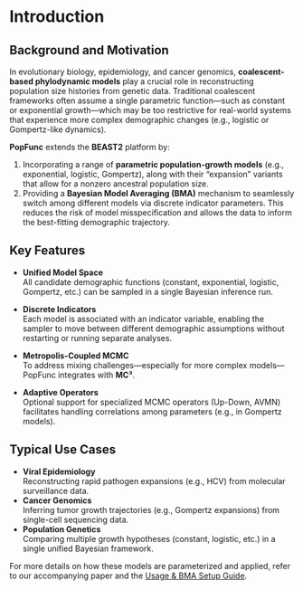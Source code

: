 # Introduction

## Background and Motivation

In evolutionary biology, epidemiology, and cancer genomics, **coalescent-based phylodynamic models** play a crucial role in reconstructing population size histories from genetic data. Traditional coalescent frameworks often assume a single parametric function—such as constant or exponential growth—which may be too restrictive for real-world systems that experience more complex demographic changes (e.g., logistic or Gompertz-like dynamics).

**PopFunc** extends the **BEAST2** platform by:
1. Incorporating a range of **parametric population-growth models** (e.g., exponential, logistic, Gompertz), along with their “expansion” variants that allow for a nonzero ancestral population size.
2. Providing a **Bayesian Model Averaging (BMA)** mechanism to seamlessly switch among different models via discrete indicator parameters. This reduces the risk of model misspecification and allows the data to inform the best-fitting demographic trajectory.

## Key Features

- **Unified Model Space**  
  All candidate demographic functions (constant, exponential, logistic, Gompertz, etc.) can be sampled in a single Bayesian inference run.

- **Discrete Indicators**  
  Each model is associated with an indicator variable, enabling the sampler to move between different demographic assumptions without restarting or running separate analyses.

- **Metropolis-Coupled MCMC**  
  To address mixing challenges—especially for more complex models—PopFunc integrates with **MC³**.

- **Adaptive Operators**  
  Optional support for specialized MCMC operators (Up-Down, AVMN) facilitates handling correlations among parameters (e.g., in Gompertz models).

## Typical Use Cases

- **Viral Epidemiology**  
  Reconstructing rapid pathogen expansions (e.g., HCV) from molecular surveillance data.
- **Cancer Genomics**  
  Inferring tumor growth trajectories (e.g., Gompertz expansions) from single-cell sequencing data.
- **Population Genetics**  
  Comparing multiple growth hypotheses (constant, logistic, etc.) in a single unified Bayesian framework.

For more details on how these models are parameterized and applied, refer to our accompanying paper and the [Usage & BMA Setup Guide](docs/Bayesian_Model_Averaging_Setup.md).